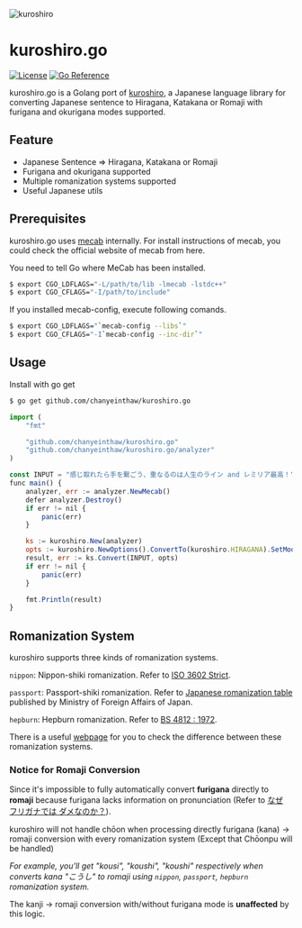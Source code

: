 
![kuroshiro](https://kuroshiro.org/kuroshiro.png)

# kuroshiro.go

[![License](https://img.shields.io/github/license/lassjs/lass.svg)](LICENSE) [![Go Reference](https://pkg.go.dev/badge/github.com/chanyeinthaw/kuroshiro.go.svg)](https://pkg.go.dev/github.com/chanyeinthaw/kuroshiro.go)

kuroshiro.go is a Golang port of [kuroshiro](https://github.com/hexenq/kuroshiro), a Japanese language library for converting Japanese sentence to Hiragana, Katakana or Romaji with furigana and okurigana modes supported.

## Feature
- Japanese Sentence => Hiragana, Katakana or Romaji
- Furigana and okurigana supported
- Multiple romanization systems supported
- Useful Japanese utils
    
## Prerequisites
kuroshiro.go uses [mecab](https://taku910.github.io/mecab) internally. For install instructions of mecab, you could check the official website of mecab from here.

You need to tell Go where MeCab has been installed.
```sh
$ export CGO_LDFLAGS="-L/path/to/lib -lmecab -lstdc++"
$ export CGO_CFLAGS="-I/path/to/include"
```

If you installed mecab-config, execute following comands.
```sh
$ export CGO_LDFLAGS="`mecab-config --libs`"
$ export CGO_CFLAGS="-I`mecab-config --inc-dir`"
```

## Usage
Install with go get
```sh
$ go get github.com/chanyeinthaw/kuroshiro.go
```

```js
import (
	"fmt"

	"github.com/chanyeinthaw/kuroshiro.go"
	"github.com/chanyeinthaw/kuroshiro.go/analyzer"
)

const INPUT = "感じ取れたら手を繋ごう、重なるのは人生のライン and レミリア最高！"
func main() {
	analyzer, err := analyzer.NewMecab()
	defer analyzer.Destroy()
	if err != nil {
		panic(err)
	}

	ks := kuroshiro.New(analyzer)
	opts := kuroshiro.NewOptions().ConvertTo(kuroshiro.HIRAGANA).SetMode(kuroshiro.SPACED)
	result, err := ks.Convert(INPUT, opts)
	if err != nil {
		panic(err)
	}

	fmt.Println(result)
}
```
 
## Romanization System
kuroshiro supports three kinds of romanization systems.

`nippon`: Nippon-shiki romanization. Refer to [ISO 3602 Strict](http://www.age.ne.jp/x/nrs/iso3602/iso3602.html).

`passport`: Passport-shiki romanization. Refer to [Japanese romanization table](https://www.ezairyu.mofa.go.jp/passport/hebon.html) published by Ministry of Foreign Affairs of Japan.

`hepburn`: Hepburn romanization. Refer to [BS 4812 : 1972](https://archive.is/PiJ4).

There is a useful [webpage](http://jgrammar.life.coocan.jp/ja/data/rohmaji2.htm) for you to check the difference between these romanization systems.

### Notice for Romaji Conversion
Since it's impossible to fully automatically convert __furigana__ directly to __romaji__ because furigana lacks information on pronunciation (Refer to [なぜ フリガナでは ダメなのか？](https://green.adam.ne.jp/roomazi/onamae.html#naze)). 

kuroshiro will not handle chōon when processing directly furigana (kana) -> romaji conversion with every romanization system (Except that Chōonpu will be handled) 

*For example, you'll get "kousi", "koushi", "koushi" respectively when converts kana "こうし" to romaji 
using `nippon`, `passport`, `hepburn` romanization system.*

The kanji -> romaji conversion with/without furigana mode is __unaffected__ by this logic.
